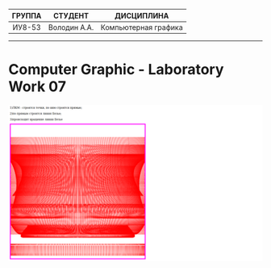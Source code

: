 | ГРУППА | СТУДЕНТ | ДИСЦИПЛИНА |
|:--------:|:----------:|:----------------------:|
| ИУ8-53 | Володин А.А. | Компьютерная графика |
____________________________________________________________________________________________________________________________________________________________________

Computer Graphic - Laboratory Work 07
=====================
![Результаты работы программы](https://github.com/scorpy2013/CG-lab08/blob/main/Screenshot_2021-12-08%20Screenshot.png)
